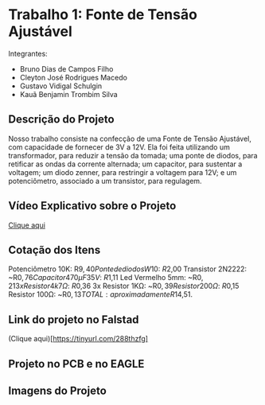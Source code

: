 # Trabalho 1: Fonte de Tensão Ajustável
Integrantes:
- Bruno Dias de Campos Filho
- Cleyton José Rodrigues Macedo
- Gustavo Vidigal Schulgin
- Kauã Benjamin Trombim Silva

## Descrição do Projeto
Nosso trabalho consiste na confecção de uma Fonte de Tensão Ajustável, com capacidade de fornecer de 3V a 12V. 
Ela foi feita utilizando um transformador, para reduzir a tensão da tomada; uma ponte de diodos, para retificar as ondas da corrente alternada; 
um capacitor, para sustentar a voltagem; um diodo zenner, para restringir a voltagem para 12V; e um potenciômetro, associado a um transistor, para regulagem.

## Vídeo Explicativo sobre o Projeto
[Clique aqui]()

## Cotação dos Itens
Potenciômetro 10K: R$9,40
Ponte de diodos W10: ~R$2,00
Transistor 2N2222: ~R$0,76
Capacitor 470μF 35V: ~R$1,11
Led Vermelho 5mm: ~R$0,21
3x Resistor 4k7Ω: ~R$0,36
3x Resistor 1KΩ: ~R$0,39
Resistor 200Ω: ~R$0,15
Resistor 100Ω: ~R$0,13
TOTAL: aproximadamente R$14,51.

## Link do projeto no Falstad
(Clique aqui)[https://tinyurl.com/288thzfg]

## Projeto no PCB e no EAGLE

## Imagens do Projeto
